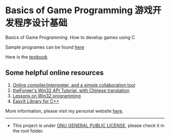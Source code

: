 # Basics of Game Programming 游戏开发程序设计基础
Basics of Game Programming. How to develop games using C

Sample programes can be found [here](https://github.com/hanhonglei/GameDevelopmentSamples)

Here is the [textbook](http://product.dangdang.com/23951820.html)

## Some helpful online resources
1. [Online compiler/interpreter, and a simple collaboration tool](http://codepad.org/)
2. [theForger's Win32 API Tutorial, with Chinese translation](http://winprog.org/tutorial/)
3. [Lessons on Win32 programming](http://www.functionx.com/win32/)
4. [EasyX Library for C++](http://www.easyx.cn/)

More information, please visit my personal website [here](https://hanhonglei.github.io/).

----

- This project is under [GNU GENERAL PUBLIC LICENSE](https://www.gnu.org/licenses/), please check it in the root folder.